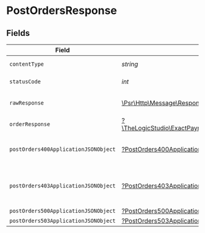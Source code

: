 # PostOrdersResponse


## Fields

| Field                                                                                                        | Type                                                                                                         | Required                                                                                                     | Description                                                                                                  |
| ------------------------------------------------------------------------------------------------------------ | ------------------------------------------------------------------------------------------------------------ | ------------------------------------------------------------------------------------------------------------ | ------------------------------------------------------------------------------------------------------------ |
| `contentType`                                                                                                | *string*                                                                                                     | :heavy_check_mark:                                                                                           | HTTP response content type for this operation                                                                |
| `statusCode`                                                                                                 | *int*                                                                                                        | :heavy_check_mark:                                                                                           | HTTP response status code for this operation                                                                 |
| `rawResponse`                                                                                                | [\Psr\Http\Message\ResponseInterface](https://www.php-fig.org/psr/psr-7/#33-psrhttpmessageresponseinterface) | :heavy_minus_sign:                                                                                           | Raw HTTP response; suitable for custom response parsing                                                      |
| `orderResponse`                                                                                              | [?\TheLogicStudio\ExactPayments\Models\Shared\OrderResponse](../../models/shared/OrderResponse.md)           | :heavy_minus_sign:                                                                                           | Order created.                                                                                               |
| `postOrders400ApplicationJSONObject`                                                                         | [?PostOrders400ApplicationJSON](../../models/operations/PostOrders400ApplicationJSON.md)                     | :heavy_minus_sign:                                                                                           | **Bad Request**\<br/>When there are errors in the payload<br/>                                               |
| `postOrders403ApplicationJSONObject`                                                                         | [?PostOrders403ApplicationJSON](../../models/operations/PostOrders403ApplicationJSON.md)                     | :heavy_minus_sign:                                                                                           | **Access Denied**\<br/>Credentials supplied do not grant access to the requested resource.<br/>              |
| `postOrders500ApplicationJSONObject`                                                                         | [?PostOrders500ApplicationJSON](../../models/operations/PostOrders500ApplicationJSON.md)                     | :heavy_minus_sign:                                                                                           | **Internal Server Error**<br/>                                                                               |
| `postOrders503ApplicationJSONObject`                                                                         | [?PostOrders503ApplicationJSON](../../models/operations/PostOrders503ApplicationJSON.md)                     | :heavy_minus_sign:                                                                                           | **Service Unavailable**<br/>                                                                                 |